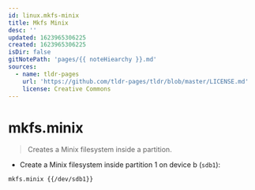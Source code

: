 ```yaml
---
id: linux.mkfs-minix
title: Mkfs Minix
desc: ''
updated: 1623965306225
created: 1623965306225
isDir: false
gitNotePath: 'pages/{{ noteHiearchy }}.md'
sources:
  - name: tldr-pages
    url: 'https://github.com/tldr-pages/tldr/blob/master/LICENSE.md'
    license: Creative Commons
---
```

# mkfs.minix

> Creates a Minix filesystem inside a partition.

- Create a Minix filesystem inside partition 1 on device b (`sdb1`):

`mkfs.minix {{/dev/sdb1}}`

